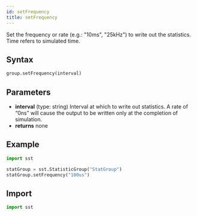 ```yaml
---
id: setFrequency
title: setFrequency
---
```


<!---
SAND2022-6843 O
Source: sst-documentation/manuals/python
--->

Set the frequency or rate (e.g.: "10ms", "25kHz") to write out the statistics. Time refers to simulated time.


## Syntax
```python
group.setFrequency(interval)
```

## Parameters
* **interval** (type: string) Interval at which to write out statistics. A rate of “0ns” will cause the output to be written only at the completion of simulation.
* **returns** none


## Example

```python
import sst

statGroup = sst.StatisticGroup("StatGroup")
statGroup.setFrequency("100us")
```

## Import
```python
import sst
```
